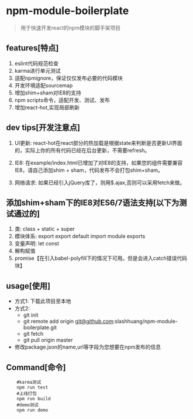 # npm-module-boilerplate

> 用于快速开发react的npm模块的脚手架项目

## features[特点]
1. eslint代码规范检查
2. karma进行单元测试
3. 适配npmignore，保证仅仅发布必要的代码模块
4. 开发环境适配sourcemap
5. 增加shim+sham对IE8的支持
5. npm scripts命令，适配开发、测试、发布
7. 增加react-hot,实现局部刷新

## dev tips[开发注意点]
1. UI更新: react-hot在react部分的热加载是根据state来判断是否更新UI界面的，实际上你的所有代码已经在后台更新，不需要refresh。

2. IE8: 在example/index.html已增加了对IE8的支持，如果您的组件需要兼容IE8，请自己添加shim + sham，代码发布不会打包shim+sham。

3. 网络请求: 如果已经引入jQuery库了，则用$.ajax,否则可以采用fetch来做。

## 添加shim+sham下的IE8对ES6/7语法支持[以下为测试通过的]
1. 类:  class + static + super
2. 模块体系: export export default import module exports
3. 变量声明: let const 
4. 解构赋值
5. promise【在引入babel-polyfill下的情况下可用。但是会进入catch错误代码块】


## usage[使用]

- 方式1: 下载此项目至本地
- 方式2: 
    - git init
    - git remote add origin git@github.com:slashhuang/npm-module-boilerplate.git
    - git fetch
    - git pull origin master
- 修改package.json的name,url等字段为您想要在npm发布的信息  

## Command[命令]

```
	#karma测试	
	npm run test	
	#上线打包	
	npm run build	
	#demo测试	
	npm run demo	
```


